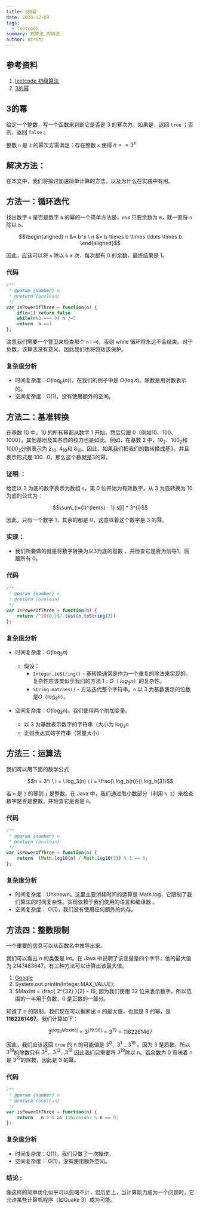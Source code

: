 ```yaml
---
title: 3的幂
date: 2020-12-09
tags: 
  - leetcode
summary: 刷算法,向前进
author: Atrist
---
```


## 参考资料

1. [leetcode 初级算法](https://leetcode-cn.com/leetbook/detail/top-interview-questions-easy/)
2. [3的幂](https://leetcode-cn.com/problems/power-of-three/description/)

## 3的幂
给定一个整数，写一个函数来判断它是否是 3 的幂次方。如果是，返回 `true` ；否则，返回 `false` 。

整数 `n` 是 `3` 的幂次方需满足：存在整数 `x` 使得 $n == 3^x$

## 解决方法：
在本文中，我们将探讨加速简单计算的方法，以及为什么在实践中有用。

## 方法一：循环迭代
找出数字 `n` 是否是数字 `b` 的幂的一个简单方法是，`n%3` 只要余数为 `0`，就一直将 `n` 除以 `b`。

$$\begin{aligned} n &= b^x \ n &= b \times b \times \ldots \times b \end{aligned}$$

因此，应该可以将 `n` 除以 `b` x 次，每次都有 0 的余数，最终结果是 1。

### 代码
```js
/**
 * @param {number} n
 * @return {boolean}
 */
var isPowerOfThree = function(n) {
    if(n<1) return false
    while(n%3 === 0) n /=3
    return  n ==1
};
```
注意我们需要一个警卫来检查那个 `n！=0`，否则 while 循环将永远不会结束。对于负数，该算法没有意义，因此我们也将包括该保护。

### 复杂度分析

- 时间复杂度：$O(\log_b(n))$，在我们的例子中是 $O(\log n)$。除数是用对数表示的。
- 空间复杂度：O(1)，没有使用额外的空间。



## 方法二：基准转换
在基数 10 中，10 的所有幂都从数字 1 开始，然后只跟 0（例如10、100、1000）。其他基地及其各自的权力也是如此。例如，在基数 2 中，$10 _2$、$100 _2$和 $1000 _2$分别表示为 $2_{10}$, $4_{10}$和 $8_{10}$。因此，如果我们把我们的数转换成基3，并且表示形式是 100…0，那么这个数就是3的幂。

### 证明 ：
给定以 3 为底的数字表示为数组 `s`，第 0 位开始为有效数字，从 3 为底转换为 10 为底的公式为：

$$\sum_{i=0}^{len(s) - 1} s[i] * 3^{i}$$

因此，只有一个数字 1，其余的都是 0，这意味着这个数字是 3 的幂。

### 实现：
- 我们所要做的就是将数字转换为以3为底的基数 ，并检查它是否为前导1，后跟所有 0。

### 代码
```js
/**
 * @param {number} n
 * @return {boolean}
 */
var isPowerOfThree = function(n) {
    return /^10{0,}$/.test(n.toString(3))
};
```

### 复杂度分析

- 时间复杂度：$O(\log_3n)$
  
  - 假设：
    - `Integer.toString()` - 基转换通常是作为一个重复的除法来实现的。复杂性应该类似于我们的方法 $1:O（\ log_3n）$的复杂性。
    - `String.matches()` - 方法迭代整个字符串。`n` 以 3 为基数表示的位数是$O（\log_3n）$。
- 空间复杂度：$O(\log_3n)$。我们使用两个附加变量。
  - 以 3 为基数表示数字的字符串（大小为 $\log_3n$
  - 正则表达式的字符串（常量大小）

## 方法三：运算法
我们可以用下面的数学公式

$$n = 3^i \ i = \ log_3(n) \ i = \frac{\ log_b(n)}{\ log_b(3)}$$

若 `n` 是 `3` 的幂则 `i` 是整数。在 Java 中，我们通过取小数部分（利用 `% 1`）来检查数字是否是整数，并检查它是否是 `0`。

### 代码
```js
/**
 * @param {number} n
 * @return {boolean}
 */
var isPowerOfThree = function(n) {
    return  (Math.log10(n) / Math.log10(3)) % 1 == 0;
};
```

### 复杂度分析

- 时间复杂度：Unknown。这里主要消耗时间的运算是 Math.log，它限制了我们算法的时间复杂性。实现依赖于我们使用的语言和编译器 。
- 空间复杂度： O(1)，我们没有使用任何额外的内存。

## 方法四：整数限制
一个重要的信息可以从函数名中推导出来。

我们可以看出 n 的类型是 int。在 Java 中说明了该变量是四个字节，他的最大值为 2147483647。有三种方法可以计算出该最大值。

1. [Google](http://stackoverflow.com/questions/15004944/max-value-of-integer)
2. System.out.println(Integer.MAX_VALUE);
3. $MaxInt = \frac{ 2^{32} }{2} - 1$, 因为我们使用 32 位来表示数字，所以范围的一半用于负数，0 是正数的一部分。

知道了 n 的限制，我们现在可以推断出 n 的最大值，也就是 3 的幂，是 **1162261467**。我们计算如下：

$$3^{\lfloor{}\log_3{MaxInt}\rfloor{}} = 3^{\lfloor{}19.56\rfloor{}} = 3^{19} = 1162261467$$

因此，我们应该返回 `true` 的 n 的可能值是 $3^0$，$3^1$ …$3 ^ {19}$
 。因为 3 是质数，所以 $3^{19}$的除数只有 $3^0$，$3^13$…$3 ^{19}$ 因此我们只需要将 $3^{19}$除以 n。若余数为 0 意味着 n 是 $3^{19}$的除数，因此是 3 的幂。
### 代码
```js
/**
 * @param {number} n
 * @return {boolean}
 */
var isPowerOfThree = function(n) {
    return   n > 0 && 1162261467 % n == 0;
};
```
### 复杂度分析

- 时间复杂度：O(1)。我们只做了一次操作。
- 空间复杂度： O(1)，没有使用额外空间。

### 结论 :
像这样的简单优化似乎可以忽略不计，但历史上，当计算能力成为一个问题时，它允许某些计算机程序（如Quake 3）成为可能。